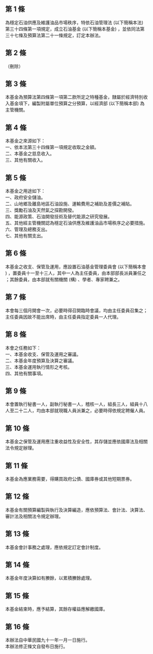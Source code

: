 第 1 條
-------
為穩定石油供應及維護油品市場秩序，特依石油管理法 (以下簡稱本法)  
第三十四條第一項規定，成立石油基金 (以下簡稱本基金) ，並依同法第  
三十七條及預算法第二十一條規定，訂定本辦法。

第 2 條
-------
（刪除）

第 3 條
-------
本基金為預算法第四條第一項第二款所定之特種基金，隸屬於經濟特別收  
入基金項下，編製附屬單位預算之分預算，以經濟部 (以下簡稱本部) 為  
主管機關。

第 4 條
-------
本基金之來源如下：  
一、依本法第三十四條第一項規定收取之金額。  
二、本基金之慈息收入。  
三、其他有關收入。

第 5 條
-------
本基金之用途如下：  
一、政府安全儲油。  
二、山地鄉及離島地區石油設施、運輸費用之補助及差價之補貼。  
三、獎勵石油及天然氣之探勘開發。  
四、能源政策、石油開發技術及替代能源之研究發展。  
五、其他經主管機關認為穩定石油供應及維護油品市場秩序之必要措施。  
六、管理及總務支出。  
七、其他有關支出。

第 6 條
-------
本基金之收支、保管及運用，應設置石油基金管理委員會 (以下簡稱本會  
) ，置委員十一至十三人，其中一人為主任委員，由本部部長派員兼任之  
；其餘委員，由本部就有關機關 (構) 、學者、專家聘兼之。

第 7 條
-------
本會每三個月開會一次，必要時得召開臨時會議，均由主任委員召集之；  
主任委員因故不能出席時，由主任委員指定委員一人代理。

第 8 條
-------
本會之任務如下：  
一、本基金收支、保管及運用之審議。  
二、本基金年度預算及決算之審議。  
三、本基金運用執行情形之考核。  
四、其他有關事項。

第 9 條
-------
本會置執行秘書一人，副執行秘書一人，稽核一人，組長三人，組員十八  
人至二十二人，均由本部就現職人員派兼之，必要時得依規定聘僱人員。

第 10 條
--------
本基金之保管及運用應注重收益性及安全性，其存儲並應依國庫法及相關  
法令規定辦理。

第 11 條
--------
本基金為應業務需要，得購買政府公債、國庫券或其他短期票券。

第 12 條
--------
本基金有關預算編製與執行及決算編造，應依預算法、會計法、決算法、  
審計法及相關法令規定辦理。

第 13 條
--------
本基金會計事務之處理，應依規定訂定會計制度。

第 14 條
--------
本基金年度決算如有賸餘，以累積賸餘處理。

第 15 條
--------
本基金結束時，應予結算，其餘存權益應解繳國庫。

第 16 條
--------
本辦法自中華民國九十一年一月一日施行。  
本辦法修正條文自發布日施行。

